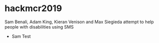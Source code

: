 # hackmcr2019

Sam Benali, Adam King, Kieran Venison and Max Siegieda attempt to help people with disabilities using SMS

- Sam Test
